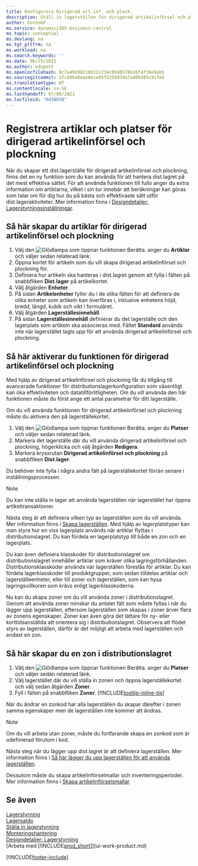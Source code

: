 ```yaml
---
title: Konfigurera Dirigerad art.inf. och plock.
description: Ställ in lagerställen för dirigerad artikelinförsel och plockning, finns det en ny funktion som du kan använda för att hantera dist.lagret på det mest effektiva sättet.
author: SorenGP
ms.service: dynamics365-business-central
ms.topic: conceptual
ms.devlang: na
ms.tgt_pltfrm: na
ms.workload: na
ms.search.keywords: ''
ms.date: 06/25/2021
ms.author: edupont
ms.openlocfilehash: 0c7a49208216b12c234c0b40576b26f4f39e9ab5
ms.sourcegitcommit: a7cb0be8eae6ece95f5259d7de7a48b385c9cfeb
ms.translationtype: HT
ms.contentlocale: sv-SE
ms.lasthandoff: 07/08/2021
ms.locfileid: "6438038"
---
```

# <a name="set-up-items-and-locations-for-directed-put-away-and-pick"></a>Registrera artiklar och platser för dirigerad artikelinförsel och plockning
När du skapar ett dist.lagerställe för dirigerad artikelinförsel och plockning, finns det en ny funktion som du kan använda för att hantera dist.lagret på det mest effektiva sättet. För att använda funktionen till fullo anger du extra information om artiklarna, vilket i sin tur innebär att beräkningar kan göras som talar om för dig hur du på bästa och effektivaste sätt utför dist.lageraktiviteter. Mer information finns i [Designdetaljer: Lagerstyrningsinställningar](design-details-warehouse-setup.md).

## <a name="to-set-up-an-item-for-directed-put-away-and-pick"></a>Så här skapar du artiklar för dirigerad artikelinförsel och plockning  
1.  Välj den ![Glödlampa som öppnar funktionen Berätta.](media/ui-search/search_small.png "Berätta vad du vill göra") anger du **Artiklar** och väljer sedan relaterad länk.  
2.  Öppna kortet för artikeln som du vill skapa dirigerad artikelinförsel och plockning för.
3. Definiera hur artikeln ska hanteras i dist.lagret genom att fylla i fälten på snabbfliken **Dist.lager** på artikelkortet.  
4.  Välj åtgärden **Enheter**.
5. På sidan **Artikelenheter** fyller du i de olika fälten för att definiera de olika enheter som artikeln kan överföras i, inklusive enhetens höjd, bredd, längd, kubik och vikt i formuläret.
6. Välj åtgärden **Lagerställesinnehåll**.
7. På sidan **Lagerställesinnehåll** definierar du det lagerställe och den lagerplats som artikeln ska associeras med. Fältet **Standard** används inte när lagerstället lagts upp för att använda dirigerad artikelinförsel och plockning.  

## <a name="to-activate-directed-put-away-and-pick-functionality"></a>Så här aktiverar du funktionen för dirigerad artikelinförsel och plockning  
Med hjälp av dirigerad artikelinförsel och plockning får du tillgång till avancerade funktioner för distributionslagerkonfiguration som väsentligt kan öka effektiviteten och datatillförlitligheten. Om du vill använda den här funktionen måste du först ange ett antal parametrar för ditt lagerställe.  

Om du vill använda funktionen för dirigerad artikelinförsel och plockning måste du aktivera den på lagerställekortet.    
1.  Välj den ![Glödlampa som öppnar funktionen Berätta.](media/ui-search/search_small.png "Berätta vad du vill göra") anger du **Platser** och väljer sedan relaterad länk.  
2.  Markera det lagerställe där du vill använda dirigerad artikelinförsel och plockning, högerklicka och välj åtgärden **Redigera**.  
3.  Markera kryssrutan **Dirigerad artikelinförsel och plockning** på snabbfliken **Dist.lager**.  

Du behöver inte fylla i några andra fält på lagerställekortet förrän senare i inställningsprocessen.  

> [!NOTE]  
>  Du kan inte ställa in lager att använda lagerställen när lagerstället har öppna artikeltransaktioner.  

Nästa steg är att definiera vilken typ av lagerställen som du vill använda. Mer information finns i [Skapa lagerställen](warehouse-how-to-set-up-bin-types.md). Med hjälp av lagerplatstyper kan man styra hur en viss lagerplats används när artiklar flyttas i distributionslagret. Du kan fördela en lagerplatstyp till både en zon och en lagerplats.  

Du kan även definiera klasskoder för distributionslagret om distributionslagret innehåller artiklar som kräver olika lagringsförhållanden. Distributionsklasskoder används när lagerställen föreslås för artiklar. Du kan fördela lagerklasskoder till produktgrupper, som sedan tilldelas artiklar och lagerställeenheter, eller till zoner och lagerställen, som kan hysa lagringsvillkoren som krävs enligt lagerklasskoderna.  

Nu kan du skapa zoner om du vill använda zoner i distributionslagret. Genom att använda zoner minskar du antalet fält som måste fyllas i när du lägger upp lagerställen, eftersom lagerställen som skapas i zoner ärver flera av zonens egenskaper. Zoner kan även göra det lättare för ny- eller korttidsanställda att orientera sig i distributionslagret. Observera att flödet styrs av lagerställen, därför är det möjligt att arbeta med lagerställen och endast en zon.  

## <a name="to-set-up-a-zone-in-your-warehouse"></a>Så här skapar du en zon i distributionslagret  
1.  Välj den ![Glödlampa som öppnar funktionen Berätta.](media/ui-search/search_small.png "Berätta vad du vill göra") anger du **Platser** och väljer sedan relaterad länk.  
2.  Välj lagerstället där du vill ställa in zonen och öppna lagerställekortet och välj sedan åtgärden **Zoner**.  
3.  Fyll i fälten på snabbfliken **Zoner**. [!INCLUDE[tooltip-inline-tip](includes/tooltip-inline-tip_md.md)]  

När du ändrar en zonkod har alla lagerställen du skapar därefter i zonen samma egenskaper men de lagerställen inte kommer att ändras.  

> [!NOTE]  
>  Om du vill arbeta utan zoner, måste du fortfarande skapa en zonkod som är odefinierad förutom i kod.  

Nästa steg när du lägger upp dist.lagret är att definiera lagerställen. Mer information finns i [Så här lägger du upp lagerställen för att använda lagerställen](warehouse-how-to-set-up-locations-to-use-bins.md).  

Dessutom måste du skapa artikelinförselmallar och inventeringsperioder. Mer information finns i [Skapa artikelinförselsmallar](warehouse-how-to-set-up-put-away-templates.md).  

## <a name="see-also"></a>Se även  
[Lagerstyrning](warehouse-manage-warehouse.md)  
[Lagersaldo](inventory-manage-inventory.md)  
[Ställa in lagerstyrning](warehouse-setup-warehouse.md)     
[Monteringshantering](assembly-assemble-items.md)    
[Designdetaljer: Lagerstyrning](design-details-warehouse-management.md)  
[Arbeta med [!INCLUDE[prod_short](includes/prod_short.md)]](ui-work-product.md)  


[!INCLUDE[footer-include](includes/footer-banner.md)]